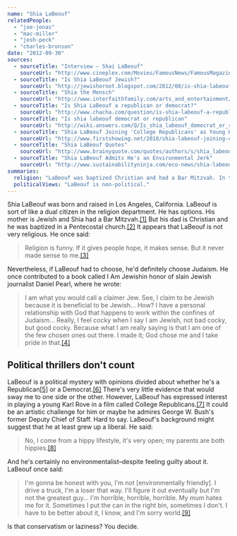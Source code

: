 ```yaml
---
name: "Shia LaBeouf"
relatedPeople:
  - "joe-jonas"
  - "mac-miller"
  - "josh-peck"
  - "charles-bronson"
date: "2012-09-30"
sources:
  - sourceTitle: "Interview – Shai LaBeouf"
    sourceUrl: "http://www.cineplex.com/Movies/FamousNews/FamousMagazine/July%202007.aspx?FamousArticles=4399"
  - sourceTitle: "Is Shia LaBeouf Jewish?"
    sourceUrl: "http://jewishornot.blogspot.com/2012/08/is-shia-labeouf-jewish.html"
  - sourceTitle: "Shia the Mensch"
    sourceUrl: "http://www.interfaithfamily.com/arts_and_entertainment/popular_culture/Interfaith_Celebrities_Shia_the_Mensch.shtml?rd=2"
  - sourceTitle: "Is Shia LaBeouf a republican or democrat?"
    sourceUrl: "http://www.chacha.com/question/is-shia-labeouf-a-republican-or-democrat"
  - sourceTitle: "Is shia labeouf democrat or republican"
    sourceUrl: "http://wiki.answers.com/Q/Is_shia_labeouf_democrat_or_republican"
  - sourceTitle: "Shia LaBeouf Joining 'College Republicans' as Young Karl Rove?"
    sourceUrl: "http://www.firstshowing.net/2010/shia-labeouf-joining-college-republicans-as-young-karl-rove/"
  - sourceTitle: "Shia LaBeouf Quotes"
    sourceUrl: "http://www.brainyquote.com/quotes/authors/s/shia_labeouf.html"
  - sourceTitle: "Shia LaBeouf Admits He's an Environmental Jerk"
    sourceUrl: "http://www.sustainabilityninja.com/eco-news/shia-labeouf-admits-hes-an-environmental-jerk-51052/"
summaries:
  religion: "LaBeouf was baptized Christian and had a Bar Mitzvah. In the end, he considers himself more Jewish."
  politicalViews: "LaBeouf is non-political."
---
```


Shia LaBeouf was born and raised in Los Angeles, California. LaBeouf is sort of like a dual citizen in the religion department. He has options. His mother is Jewish and Shia had a Bar Mitzvah.<a class="source-citation" href="#http%3A%2F%2Fwww.cineplex.com%2FMovies%2FFamousNews%2FFamousMagazine%2FJuly%25202007.aspx%3FFamousArticles%3D4399" title="Interview – Shai LaBeouf">[1]</a> But his dad is Christian and he was baptized in a Pentecostal church.<a class="source-citation" href="#http%3A%2F%2Fjewishornot.blogspot.com%2F2012%2F08%2Fis-shia-labeouf-jewish.html" title="Is Shia LaBeouf Jewish?">[2]</a> It appears that LaBeouf is not very religious. He once said:

>Religion is funny. If it gives people hope, it makes sense. But it never made sense to me.<a class="source-citation" href="#http%3A%2F%2Fwww.cineplex.com%2FMovies%2FFamousNews%2FFamousMagazine%2FJuly%25202007.aspx%3FFamousArticles%3D4399" title="Interview – Shai LaBeouf">[3]</a>

Nevertheless, if LaBeouf had to choose, he'd definitely choose Judaism. He once contributed to a book called I Am Jewishin honor of slain Jewish journalist Daniel Pearl, where he wrote:

>I am what you would call a claimer Jew. See, I claim to be Jewish because it is beneficial to be Jewish… How? I have a personal relationship with God that happens to work within the confines of Judaism… Really, I feel cocky when I say I am Jewish, not bad cocky, but good cocky. Because what I am really saying is that I am one of the few chosen ones out there. I made it; God chose me and I take pride in that.<a class="source-citation" href="#http%3A%2F%2Fwww.interfaithfamily.com%2Farts_and_entertainment%2Fpopular_culture%2FInterfaith_Celebrities_Shia_the_Mensch.shtml%3Frd%3D2" title="Shia the Mensch">[4]</a>

## 

## Political thrillers don't count

LaBeouf is a political mystery with opinions divided about whether he's a Republican<a class="source-citation" href="#http%3A%2F%2Fwww.chacha.com%2Fquestion%2Fis-shia-labeouf-a-republican-or-democrat" title="Is Shia LaBeouf a republican or democrat?">[5]</a> or a Democrat.<a class="source-citation" href="#http%3A%2F%2Fwiki.answers.com%2FQ%2FIs_shia_labeouf_democrat_or_republican" title="Is shia labeouf democrat or republican">[6]</a> There's very little evidence that would sway me to one side or the other. However, LaBeouf has expressed interest in playing a young Karl Rove in a film called College Republicans.<a class="source-citation" href="#http%3A%2F%2Fwww.firstshowing.net%2F2010%2Fshia-labeouf-joining-college-republicans-as-young-karl-rove%2F" title="Shia LaBeouf Joining &apos;College Republicans&apos; as Young Karl Rove?">[7]</a> It could be an artistic challenge for him or maybe he admires George W. Bush's former Deputy Chief of Staff. Hard to say. LaBeouf's background might suggest that he at least grew up a liberal. He said:

>No, I come from a hippy lifestyle, it's very open; my parents are both hippies.<a class="source-citation" href="#http%3A%2F%2Fwww.brainyquote.com%2Fquotes%2Fauthors%2Fs%2Fshia_labeouf.html" title="Shia LaBeouf Quotes">[8]</a>

And he's certainly no environmentalist–despite feeling guilty about it. LaBeouf once said:

>I'm gonna be honest with you, I'm not [environmentally friendly]. I drive a truck, I'm a loser that way. I'll figure it out eventually but I'm not the greatest guy… I'm horrible, horrible, horrible. My mum hates me for it. Sometimes I put the can in the right bin, sometimes I don't. I have to be better about it, I know, and I'm sorry world.<a class="source-citation" href="#http%3A%2F%2Fwww.sustainabilityninja.com%2Feco-news%2Fshia-labeouf-admits-hes-an-environmental-jerk-51052%2F" title="Shia LaBeouf Admits He&apos;s an Environmental Jerk">[9]</a>

Is that conservatism or laziness? You decide.